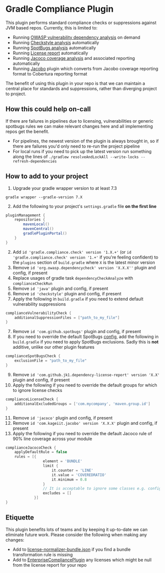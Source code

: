 # Gradle Compliance Plugin

This plugin performs standard compliance checks or suppressions against JVM based repos. Currently, this is limited to:

- Running [OWASP vulnerability dependency analysis](https://jeremylong.github.io/DependencyCheck/dependency-check-gradle/index.html)
on demand
- Running [Checkstyle analysis](https://docs.gradle.org/current/userguide/checkstyle_plugin.html) automatically
- Running [SpotBugs analysis](https://plugins.gradle.org/plugin/com.github.spotbugs) automatically
- Running [License report](https://plugins.gradle.org/plugin/com.github.jk1.dependency-license-report) automatically
- Running [Jacoco coverage analysis](https://docs.gradle.org/current/userguide/jacoco_plugin.html) and associated
  reporting automatically
- Running [Jacobo](https://plugins.gradle.org/plugin/com.kageiit.jacobo) plugin which converts from Jacobo coverage 
reporting format to Cobertura reporting format

The benefit of using this plugin in your repo is that we can maintain a central place for standards and suppressions,
rather than diverging project to project.

## How this could help on-call

If there are failures in pipelines due to licensing, vulnerabilities or generic spotbugs rules we can make relevant
changes here and all implementing repos get the benefit.

- For pipelines, the newest version of the plugin is always brought in, so if there are failures you'd only need to
  re-run the project pipeline
- For local runs if you need to pick up the latest version run something along the lines
  of `./gradlew resolveAndLockAll --write-locks --refresh-dependencies`

## How to add to your project

1. Upgrade your gradle wrapper version to at least 7.3

```shell
gradle wrapper --gradle-version 7.X
```

2. Add the following to your project's `settings.gradle` file **on the first line**

```groovy
pluginManagement {
    repositories {
        mavenLocal()
        mavenCentral()
        gradlePluginPortal()
    }
}
```

2. Add `id 'gradle.compliance.check' version '1.X.+'` (or `id 'gradle.compliance.check' version '1.+'` if you're feeling
   confident) to the `plugins` section of `build.gradle` where `X` is the latest minor version
3. Remove `id 'org.owasp.dependencycheck' version 'X.X.X''` plugin and config, if present 
4. Replace usages of gradle task `dependencyCheckAnalyze` with `complianceCheckRun`
5. Remove `id 'java'` plugin and config, if present
6. Remove `id 'checkstyle'` plugin and config, if present
7. Apply the following in `build.gradle` if you need to extend default vulnerability suppressions

```groovy
complianceVulnerabilityCheck {
    additionalSuppressionFiles = ["path_to_my_file"]
}
```

7. Remove `id 'com.github.spotbugs'` plugin and config, if present
8. If you need to override the default
   SpotBugs [config](gradle-enterprise-compliance/src/main/resources/spotBugs/exclusion.xml), add the following
   in `build.gradle` if you need to apply SpotBugs exclusions. Sadly this is **not** additive, unlike our other plugin
   features

```groovy
complianceSpotBugsCheck {
    exclusionFile = "path_to_my_file"
}
```

9. Remove `id 'com.github.jk1.dependency-license-report' version 'X.X'` plugin and config, if present
10. Apply the following if you need to override the default groups for which to ignore license checks

```groovy
complianceLicenseCheck {
    additionalExcludedGroups = ['com.mycompany', 'maven.group.id']
}
```

11. Remove `id 'jacoco'` plugin and config, if present
12. Remove `id 'com.kageiit.jacobo' version 'X.X.X'` plugin and config, if present
13. Apply the following if you need to override the default Jacoco rule of 90% line coverage across your module

```groovy
complianceJacocoCheck {
    applyDefaultRule = false
    rules = [{
                 element = 'BUNDLE'
                 limit {
                     it.counter = 'LINE'
                     it.value = 'COVEREDRATIO'
                     it.minimum = 0.8
                 }
                 // It is acceptable to ignore some classes e.g. config
                 excludes = []
             }]
}
```

## Etiquette

This plugin benefits lots of teams and by keeping it up-to-date we can eliminate future work. Please consider the
following when making any changes:

- Add
  to [license-normalizer-bundle.json](gradle-enterprise-compliance/src/main/resources/licenseCheck/license-normalizer-bundle.json)
  if you find a bundle transformation rule is missing
- Add to [EnterpriseCompliancePlugin](gradle-enterprise-compliance/src/main/groovy/com/github/compliance/check/EnterpriseCompliancePlugin.groovy)
  any licenses which might be null from the license report for your repo